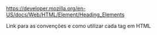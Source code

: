 https://developer.mozilla.org/en-US/docs/Web/HTML/Element/Heading_Elements

Link para as convenções e como utilizar cada tag em HTML
